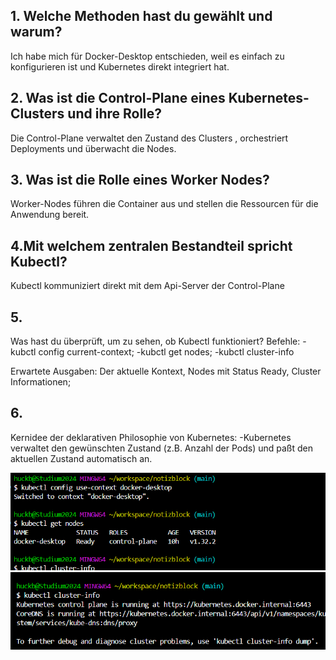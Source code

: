 ## 1. Welche Methoden hast du gewählt und warum? 

Ich habe mich für Docker-Desktop entschieden, weil es einfach zu konfigurieren ist 
und Kubernetes direkt integriert hat. 

## 2. Was ist die Control-Plane eines Kubernetes-Clusters und ihre Rolle? 

Die Control-Plane verwaltet den Zustand des Clusters , orchestriert Deployments und überwacht die Nodes. 

## 3. Was ist die Rolle eines Worker Nodes?

Worker-Nodes führen die Container aus und stellen die Ressourcen für die Anwendung bereit. 

## 4.Mit welchem zentralen Bestandteil spricht Kubectl?

Kubectl kommuniziert direkt mit dem Api-Server der Control-Plane

## 5.

Was hast du überprüft, um zu sehen, ob Kubectl funktioniert?
Befehle:
-kubctl config current-context;
-kubctl get nodes;
-kubctl cluster-info

Erwartete Ausgaben:
Der aktuelle Kontext, Nodes mit Status Ready, Cluster Informationen; 

## 6.

Kernidee der deklarativen Philosophie von Kubernetes:
-Kubernetes verwaltet den gewünschten Zustand  (z.B. Anzahl der Pods) und 
paßt den aktuellen Zustand automatisch an. 

![alt text](<Screenshot 2025-05-21 214939.png>)
![alt text](<Screenshot 2025-05-21 214953.png>)

